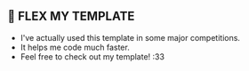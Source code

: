 ## 🚀 FLEX MY TEMPLATE  
- I've actually used this template in some major competitions.
- It helps me code much faster.  
- Feel free to check out my template! :33  
